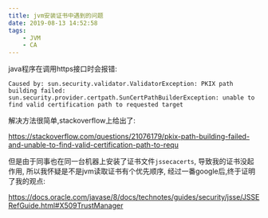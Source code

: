 ```yaml
---
title: jvm安装证书中遇到的问题
date: 2019-08-13 14:52:58
tags:
	- JVM
    - CA
---
```


java程序在调用https接口时会报错:
<!-- more -->

```
Caused by: sun.security.validator.ValidatorException: PKIX path building failed: sun.security.provider.certpath.SunCertPathBuilderException: unable to find valid certification path to requested target
```

解决方法很简单,stackoverflow上给出了:

https://stackoverflow.com/questions/21076179/pkix-path-building-failed-and-unable-to-find-valid-certification-path-to-requ

但是由于同事也在同一台机器上安装了证书文件`jssecacerts`, 导致我的证书没起作用, 所以我怀疑是不是jvm读取证书有个优先顺序, 经过一番google后,终于证明了我的观点:

https://docs.oracle.com/javase/8/docs/technotes/guides/security/jsse/JSSERefGuide.html#X509TrustManager